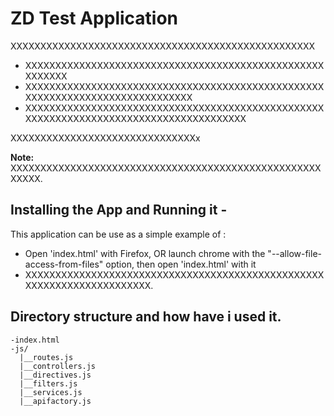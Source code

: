 ZD Test Application
==========================

XXXXXXXXXXXXXXXXXXXXXXXXXXXXXXXXXXXXXXXXXXXXXXXXXXX
- XXXXXXXXXXXXXXXXXXXXXXXXXXXXXXXXXXXXXXXXXXXXXXXXXXXXXXXXX
- XXXXXXXXXXXXXXXXXXXXXXXXXXXXXXXXXXXXXXXXXXXXXXXXXXXXXXXXXXXXXXXXXXXXXXXXXXXXXX
- XXXXXXXXXXXXXXXXXXXXXXXXXXXXXXXXXXXXXXXXXXXXXXXXXXXXXXXXXXXXXXXXXXXXXXXXXXXXXXXXXXXXXXX

XXXXXXXXXXXXXXXXXXXXXXXXXXXXXXXx

**Note:** XXXXXXXXXXXXXXXXXXXXXXXXXXXXXXXXXXXXXXXXXXXXXXXXXXXXXXXXX.

## Installing the App and Running it - 

This application can be use as a simple example of : 

- Open 'index.html' with Firefox, OR launch chrome with the "--allow-file-access-from-files" option, then open 'index.html' with it
- XXXXXXXXXXXXXXXXXXXXXXXXXXXXXXXXXXXXXXXXXXXXXXXXXXXXXXXXXXXXXXXXXXXXXXX.


## Directory structure and how have i used it.
```
-index.html
-js/
  |__routes.js 
  |__controllers.js
  |__directives.js
  |__filters.js
  |__services.js
  |__apifactory.js

```
